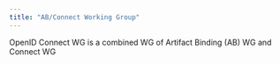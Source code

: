 ```yaml
---
title: "AB/Connect Working Group"
---
```


OpenID Connect WG is a combined WG of Artifact Binding (AB) WG and Connect WG

